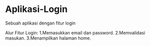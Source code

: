 # Aplikasi-Login
Sebuah aplikasi dengan fitur login

Alur Fitur Login:
1.Memasukkan email dan password.
2.Memvalidasi masukan.
3.Menampilkan halaman home.

